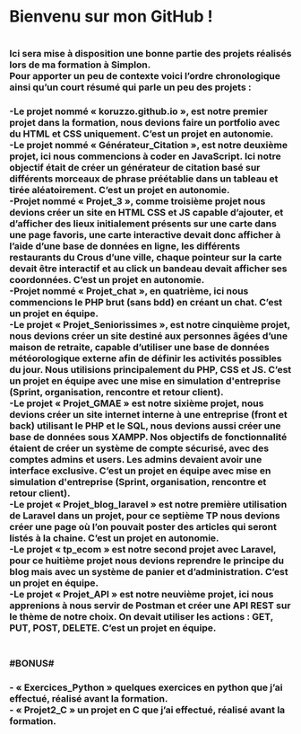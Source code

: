 <h1>Bienvenu sur mon GitHub !<h1/>
 <h3>
Ici sera mise à disposition une bonne partie des projets réalisés lors de ma formation à Simplon.<br>
Pour apporter un peu de contexte voici l’ordre chronologique ainsi qu’un court résumé qui parle un peu des projets :<br>
<h3/>
<p>
-Le projet nommé « koruzzo.github.io », est notre premier projet dans la formation, nous devions faire un portfolio avec du HTML et CSS uniquement. C’est un projet en autonomie.<br>
-Le projet nommé « Générateur_Citation », est notre deuxième projet, ici nous commencions à coder en JavaScript. Ici notre objectif était de créer un générateur de citation basé sur différents morceaux de phrase préétablie dans un tableau et tirée aléatoirement. C’est un projet en autonomie.<br>
-Projet nommé « Projet_3 », comme troisième projet nous devions créer un site en HTML CSS et JS capable d’ajouter, et d’afficher des lieux initialement présents sur une carte dans une page favoris, une carte interactive devait donc afficher à l’aide d’une base de données en ligne, les différents restaurants du Crous d’une ville, chaque pointeur sur la carte devait être interactif et au click un bandeau devait afficher ses coordonnées. C’est un projet en autonomie.<br>
-Projet nommé « Projet_chat », en quatrième, ici nous commencions le PHP brut (sans bdd) en créant un chat. C’est un projet en équipe.<br>
-Le projet « Projet_Seniorissimes », est notre cinquième projet, nous devions créer un site destiné aux personnes âgées d’une maison de retraite, capable d’utiliser une base de données météorologique externe afin de définir les activités possibles du jour. Nous utilisions principalement du PHP, CSS et JS. C’est un projet en équipe avec une mise en simulation d'entreprise (Sprint, organisation, rencontre et retour client).<br>
-Le projet « Projet_GMAE » est notre sixième projet, nous devions créer un site internet interne à une entreprise (front et back) utilisant le PHP et le SQL, nous devions aussi créer une base de données sous XAMPP. Nos objectifs de fonctionnalité étaient de créer un système de compte sécurisé, avec des comptes admins et users. Les admins devaient avoir une interface exclusive. C’est un projet en équipe avec mise en simulation d'entreprise (Sprint, organisation, rencontre et retour client).<br>
-Le projet « Projet_blog_laravel » est notre première utilisation de Laravel dans un projet, pour ce septième TP nous devions créer une page où l’on pouvait poster des articles qui seront listés à la chaine. C’est un projet en autonomie.<br>
-Le projet « tp_ecom » est notre second projet avec Laravel, pour ce huitième projet nous devions reprendre le principe du blog mais avec un système de panier et d’administration. C’est un projet en équipe.<br>
-Le projet « Projet_API » est notre neuvième projet, ici nous apprenions à nous servir de Postman et créer une API REST sur le thème de notre choix. On devait utiliser les actions : GET, PUT, POST, DELETE. C’est un projet en équipe.<br>
 <p/>
<h3>
#BONUS#
  <h3/>
  <p>
- « Exercices_Python » quelques exercices en python que j’ai effectué, réalisé avant la formation.<br>
- « Projet2_C » un projet en C que j’ai effectué, réalisé avant la formation.<br>
    <p/>
